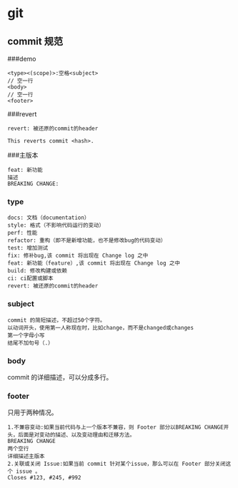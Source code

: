 # git

## commit 规范

###demo

```text
<type><(scope)>:空格<subject>
// 空一行
<body>
// 空一行
<footer>
```

###revert

```text
revert: 被还原的commit的header

This reverts commit <hash>.
```

###主版本

```text
feat: 新功能
描述
BREAKING CHANGE:
```

### type

```text
docs: 文档（documentation）
style: 格式（不影响代码运行的变动）
perf: 性能
refactor: 重构（即不是新增功能，也不是修改bug的代码变动）
test: 增加测试
fix: 修补bug,该 commit 将出现在 Change log 之中
feat: 新功能（feature）,该 commit 将出现在 Change log 之中
build: 修改构建或依赖
ci: ci配置或脚本
revert: 被还原的commit的header
```

### subject

```text
commit 的简短描述，不超过50个字符。
以动词开头，使用第一人称现在时，比如change，而不是changed或changes
第一个字母小写
结尾不加句号（.）
```

### body

commit 的详细描述，可以分成多行。

### footer

只用于两种情况。

```text
1.不兼容变动:如果当前代码与上一个版本不兼容，则 Footer 部分以BREAKING CHANGE开头，后面是对变动的描述、以及变动理由和迁移方法。
BREAKING CHANGE
两个空行
详细描述主版本
2.关联或关闭 Issue:如果当前 commit 针对某个issue，那么可以在 Footer 部分关闭这个 issue 。
Closes #123, #245, #992
```
